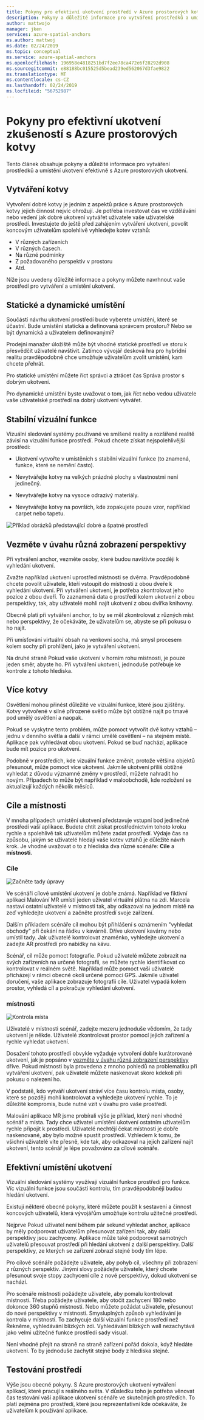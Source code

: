 ```yaml
---
title: Pokyny pro efektivní ukotvení prostředí v Azure prostorových kotvy | Dokumentace Microsoftu
description: Pokyny a důležité informace pro vytváření prostředků a umístění ukotvení efektivně s Azure prostorových ukotvení.
author: mattwojo
manager: jken
services: azure-spatial-anchors
ms.author: mattwoj
ms.date: 02/24/2019
ms.topic: conceptual
ms.service: azure-spatial-anchors
ms.openlocfilehash: 196958e4818251bd7f2ee78ca472e6f28292d908
ms.sourcegitcommit: e88188bc015525d5bead239ed562067d3fae9822
ms.translationtype: MT
ms.contentlocale: cs-CZ
ms.lasthandoff: 02/24/2019
ms.locfileid: "56752987"
---
```

# <a name="guidelines-for-an-effective-anchor-experience-with-azure-spatial-anchors"></a>Pokyny pro efektivní ukotvení zkušeností s Azure prostorových kotvy

Tento článek obsahuje pokyny a důležité informace pro vytváření prostředků a umístění ukotvení efektivně s Azure prostorových ukotvení.

## <a name="creating-anchors"></a>Vytváření kotvy

Vytvoření dobré kotvy je jedním z aspektů práce s Azure prostorových kotvy jejich činnost nejvíc ohrožují. Je potřeba investovat čas ve vzdělávání nebo vedení jak dobré ukotvení vytvářet uživatele vaše uživatelské prostředí. Investujete do ještě před zahájením vytváření ukotvení, povolit koncovým uživatelům spolehlivě vyhledejte kotev vztahů:

- V různých zařízeních
- V různých časech.
- Na různé podmínky
- Z požadovaného perspektiv v prostoru
- Atd.

Níže jsou uvedeny důležité informace a pokyny můžete navrhnout vaše prostředí pro vytváření a umístění ukotvení.

## <a name="static-and-dynamic-locations"></a>Statické a dynamické umístění

Součástí návrhu ukotvení prostředí bude vyberete umístění, které se účastní. Bude umístění statická a definovaná správcem prostoru? Nebo se být dynamická a uživatelem definovanými?

Prodejní manažer úložiště může být vhodné statické prostředí ve storu k přesvědčit uživatelé navštívit. Zatímco vývojář desková hra pro hybridní realitu pravděpodobně chce umožňuje uživatelům zvolit umístění, kam chcete přehrát.

Pro statické umístění můžete říct správci a ztrácet čas Správa prostor s dobrým ukotvení.

Pro dynamické umístění byste uvažovat o tom, jak říct nebo vedou uživatele vaše uživatelské prostředí na dobrý ukotvení vytvářet.

## <a name="stable-visual-features"></a>Stabilní vizuální funkce

Vizuální sledování systémy používané ve smíšené reality a rozšířené realitě závisí na vizuální funkce prostředí. Pokud chcete získat nejspolehlivější prostředí:  

- Ukotvení vytvořte v umístěních s stabilní vizuální funkce (to znamená, funkce, které se nemění často).

- Nevytvářejte kotvy na velkých prázdné plochy s vlastnostmi není jedinečný.

- Nevytvářejte kotvy na vysoce odrazivý materiály.

- Nevytvářejte kotvy na površích, kde zopakujete pouze vzor, například carpet nebo tapetu.

![Příklad obrázků představující dobré a špatné prostředí](./media/stable-visual.png)

## <a name="consider-various-viewing-perspectives"></a>Vezměte v úvahu různá zobrazení perspektivy

Při vytváření anchor, vezměte osoby, které budou navštivte později k vyhledání ukotvení.

Zvažte například ukotvení uprostřed místnosti se dvěma. Pravděpodobně chcete povolit uživatele, kteří vstoupit do místnosti z obou dveře k vyhledání ukotvení. Při vytváření ukotvení, je potřeba zkontrolovat jeho pozice z obou dveří. To zaznamená data o prostředí kolem ukotvení z obou perspektivy, tak, aby uživatelé mohli najít ukotvení z obou dvířka knihovny.

Obecně platí při vytváření anchor, to by se měl zkontrolovat z různých míst nebo perspektivy, že očekáváte, že uživatelům se, abyste se při pokusu o ho najít.  

Při umísťování virtuální obsah na venkovní socha, má smysl procesem kolem sochy při prohlížení, jako je vytváření ukotvení.  

Na druhé straně Pokud vaše ukotvení v horním rohu místnosti, je pouze jeden směr, abyste ho. Při vytváření ukotvení, jednoduše potřebuje ke kontrole z tohoto hlediska.

## <a name="multiple-anchors"></a>Více kotvy

Osvětlení mohou přinést důležité ve vizuální funkce, které jsou zjištěny. Kotvy vytvořené v silné přirozené světlo může být obtížné najít po tmavé pod umělý osvětlení a naopak.  

Pokud se vyskytne tento problém, může pomoct vytvořit dvě kotvy vztahů – jednu v denního světla a další v rámci umělé osvětlení – na stejném místě. Aplikace pak vyhledávat obou ukotvení. Pokud se buď nachází, aplikace bude mít pozice pro ukotvení. 

Podobně v prostředích, kde vizuální funkce změnit, protože většina objektů přesunout, může pomoct více ukotvení. Jakmile ukotvení příliš obtížné vyhledat z důvodu významné změny v prostředí, můžete nahradit ho novým. Případech to může být například v maloobchodě, kde rozložení se aktualizují každých několik měsíců.

## <a name="targets-and-rooms"></a>Cíle a místnosti

V mnoha případech umístění ukotvení představuje vstupní bod jedinečné prostředí vaší aplikace. Budete chtít získat prostřednictvím tohoto kroku rychle a spolehlivě tak uživatelům můžete zadat prostředí. Výdaje čas na způsobu, jakým se uživatelé hledají vaše kotev vztahů je důležité návrh krok. Je vhodné uvažovat o to z hlediska dva různé scénáře: **Cíle** a **místnosti**.

### <a name="targets"></a>Cíle

![Začněte tady úpravy](./media/start-here-edit.png)

Ve scénáři cílové umístění ukotvení je dobře známá. Například ve fiktivní aplikaci Malování MR umístí jeden uživatel virtuální plátna na zdi. Marcela nastaví ostatní uživatelé v místnosti tak, aby odkazoval na jednom místě na zeď vyhledejte ukotvení a začněte prostředí svoje zařízení.  

Dalším příkladem scénáře cíl mohou být přihlášení s oznámením "vyhledat obchody" při čekání na řádku v kavárně. Dříve ukotvení kavárny nebo umístil tady. Jak uživatelé kontrolovat znaménko, vyhledejte ukotvení a zadejte AR prostředí pro nabídky na kávu.

Scénář, cíl může pomoct fotografie. Pokud uživatelé můžete zobrazit na svých zařízeních na určené fotografii, se můžete rychle identifikovat co kontrolovat v reálném světě. Například může pomoct vaši uživatelé přicházejí v rámci obecné okolí určené pomocí GPS. Jakmile uživatel doručení, vaše aplikace zobrazuje fotografii cíle. Uživatel vypadá kolem prostor, vyhledá cíl a pokračuje vyhledání ukotvení.

### <a name="rooms"></a>místnosti

![Kontrola místa](./media/scan-room.png)

Uživatelé v místnosti scénář, zadejte mezeru jednoduše vědomím, že tady ukotvení je někde. Uživatelé zkontrolovat prostor pomocí jejich zařízení a rychle vyhledat ukotvení.

Dosažení tohoto prostředí obvykle vyžaduje vytvoření dobře kurátorované ukotvení, jak je popsáno v [vezměte v úvahu různá zobrazení perspektivy](#consider-various-viewing-perspectives) dříve. Pokud místnosti byla provedena z mnoho pohledů na problematiku při vytváření ukotvení, pak uživatelé můžete naskenovat skoro kdekoli při pokusu o nalezení ho.

V podstatě, kdo vytváří ukotvení stráví více času kontrolu místa, osoby, které se později mohli kontrolovat a vyhledejte ukotvení rychle. To je důležité kompromis, bude nutné vzít v úvahu pro vaše prostředí.

Malování aplikace MR jsme probírali výše je příklad, který není vhodné scénář a místa. Tady chce uživatel umístění ukotvení ostatním uživatelům rychle připojit k prostředí. Uživatelé nechtějí čekat místnosti je dobře naskenované, aby bylo možné spustit prostředí. Vzhledem k tomu, že všichni uživatelé víte přesně, kde tak, aby odkazoval na jejich zařízení najít ukotvení, tento scénář je lépe považováno za cílové scénáře.

## <a name="effectively-locating-anchors"></a>Efektivní umístění ukotvení

Vizuální sledování systémy využívají vizuální funkce prostředí pro funkce. Víc vizuální funkce jsou součástí kontrolu, tím pravděpodobněji budou hledání ukotvení.

Existují některé obecné pokyny, které můžete použít k sestavení a činnost koncových uživatelů, která vývojářům umožňuje kontrolu užitečné prostředí.

Nejprve Pokud uživatel není během pár sekund vyhledat anchor, aplikace by měly podporovat uživatelům přesunovat zařízení tak, aby další perspektivy jsou zachyceny.  Aplikace může také podporovat samotných uživatelů přesouvat prostředí při hledání ukotvení z další perspektivy. Další perspektivy, ze kterých se zařízení zobrazí stejné body tím lépe.

Pro cílové scénáře požádejte uživatele, aby pohyb cíl, všechny při zobrazení z různých perspektiv. Jinými slovy požádejte uživatele, který chcete přesunout svoje stopy zachycení cíle z nové perspektivy, dokud ukotvení se nachází.

Pro scénáře místnosti požádejte uživatele, aby pomalu kontrolovat místnosti. Třeba požádejte uživatele, aby otočit zachycení 180 nebo dokonce 360 stupňů místnosti. Nebo můžete požádat uživatele, přesunout do nové perspektivy v místnosti. Smysluplných způsob vyhledávání je kontrola v místnosti. To zachycuje další vizuální funkce prostředí než Řekněme, vyhledávání blízkých zdi. Vyhledávání blízkých wall nezachytává jako velmi užitečné funkce prostředí sady visual.

Není vhodné přejít na straně na straně zařízení pořád dokola, když hledáte ukotvení. To by jednoduše zachytit stejné body z hlediska stejné.

## <a name="testing-the-experience"></a>Testování prostředí

Výše jsou obecné pokyny. S Azure prostorových ukotvení vytváření aplikací, které pracují s reálného světa. V důsledku toho je potřeba věnovat čas testování vaší aplikace ukotvení scénáře ve skutečných prostředích. To platí zejména pro prostředí, které jsou reprezentativní kde očekáváte, že uživatelům k používání aplikace.